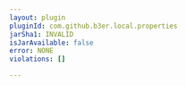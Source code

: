 ```yaml
---
layout: plugin
pluginId: com.github.b3er.local.properties
jarSha1: INVALID
isJarAvailable: false
error: NONE
violations: []

---
```

